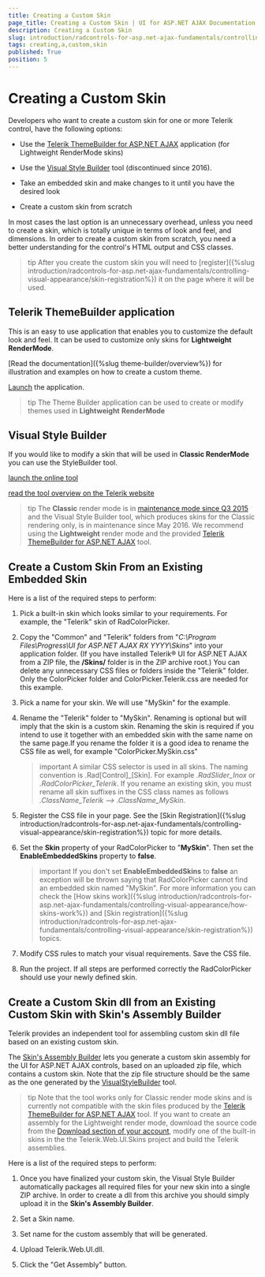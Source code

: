 ```yaml
---
title: Creating a Custom Skin
page_title: Creating a Custom Skin | UI for ASP.NET AJAX Documentation
description: Creating a Custom Skin
slug: introduction/radcontrols-for-asp.net-ajax-fundamentals/controlling-visual-appearance/creating-a-custom-skin
tags: creating,a,custom,skin
published: True
position: 5
---
```


# Creating a Custom Skin

Developers who want to create a custom skin for one or more Telerik control, have the following options:

* Use the [Telerik ThemeBuilder for ASP.NET AJAX](http://themebuilder.telerik.com/) application (for Lightweight RenderMode skins)

* Use the [Visual Style Builder](http://stylebuilder.telerik.com/) tool (discontinued since 2016). 

* Take an embedded skin and make changes to it until you have the desired look

* Create a custom skin from scratch


In most cases the last option is an unnecessary overhead, unless you need to create a skin, which is totally unique in terms of look and feel, and dimensions. In order to create a custom skin from scratch, you need a better understanding for the control's HTML output and CSS classes.

>tip After you create the custom skin you will need to [register]({%slug introduction/radcontrols-for-asp.net-ajax-fundamentals/controlling-visual-appearance/skin-registration%}) it on the page where it will be used.


## Telerik ThemeBuilder application

This is an easy to use application that enables you to customize the default look and feel. It can be used to customize only skins for **Lightweight RenderMode**.

[Read the documentation]({%slug theme-builder/overview%}) for illustration and examples on how to create a custom theme.

[Launch](http://themebuilder.telerik.com/) the application.



>tip The Theme Builder application can be used to create or modify themes used in **Lightweight** **RenderMode**


## Visual Style Builder

If you would like to modify a skin that will be used in **Classic RenderMode** you can use the StyleBuilder tool.

[launch the online tool](http://stylebuilder.telerik.com/)

[read the tool overview on the Telerik website](http://www.telerik.com/aspnet-ajax/visual-style-builder)

>tip The **Classic** render mode is in [maintenance mode since Q3 2015](https://docs.telerik.com/devtools/aspnet-ajax/controls/render-modes) and the Visual Style Builder tool, which produces skins for the Classic rendering only, is in maintenance since May 2016. We recommend using the **Lightweight** render mode and the provided [Telerik ThemeBuilder for ASP.NET AJAX](http://themebuilder.telerik.com/) tool.


## Create a Custom Skin From an Existing Embedded Skin

Here is a list of the required steps to perform:

1. Pick a built-in skin which looks similar to your requirements. For example, the "Telerik" skin of RadColorPicker.

1. Copy the "Common" and "Telerik" folders from "*C:\Program Files\Progress\UI for ASP.NET AJAX RX YYYY\Skins*" into your application folder. (If you have installed Telerik® UI for ASP.NET AJAX from a ZIP file, the **/Skins/** folder is in the ZIP archive root.) You can delete any unnecessary CSS files or folders inside the "Telerik" folder. Only the ColorPicker folder and ColorPicker.Telerik.css are needed for this example.

1. Pick a name for your skin. We will use "MySkin" for the example.

1. Rename the "Telerik" folder to "MySkin". Renaming is optional but will imply that the skin is a custom skin. Renaming the skin is required if you intend to use it together with an embedded skin with the same name on the same page.If you rename the folder it is a good idea to rename the CSS file as well, for example "ColorPicker.MySkin.css"
	
	>important A similar CSS selector is used in all skins. The naming convention is .Rad[Control]_[Skin]. For example *.RadSlider_Inox* or *.RadColorPicker_Telerik*. If you rename an existing skin, you must rename all skin suffixes in the CSS class names as follows *.ClassName_Telerik --> .ClassName_MySkin*.
	
1. Register the CSS file in your page. See the [Skin Registration]({%slug introduction/radcontrols-for-asp.net-ajax-fundamentals/controlling-visual-appearance/skin-registration%}) topic for more details.

1. Set the **Skin** property of your RadColorPicker to "**MySkin**". Then set the **EnableEmbeddedSkins** property to **false**.

	>important If you don't set **EnableEmbeddedSkins** to **false** an exception will be thrown saying that RadColorPicker cannot find an embedded skin named "MySkin". For more information you can check the [How skins work]({%slug introduction/radcontrols-for-asp.net-ajax-fundamentals/controlling-visual-appearance/how-skins-work%}) and [Skin registration]({%slug introduction/radcontrols-for-asp.net-ajax-fundamentals/controlling-visual-appearance/skin-registration%}) topics.

1. Modify CSS rules to match your visual requirements. Save the CSS file.

1. Run the project. If all steps are performed correctly the RadColorPicker should use your newly defined skin.

## Create a Custom Skin dll from an Existing Custom Skin with Skin's Assembly Builder

Telerik provides an independent tool for assembling custom skin dll file based on an existing custom skin.

The [Skin's Assembly Builder](http://skinsassemblybuilder.telerik.com/) lets you generate a custom skin assembly for the UI for ASP.NET AJAX controls, based on an uploaded zip file, which contains a custom skin. Note that the zip file structure should be the same as the one generated by the [VisualStyleBuilder](http://stylebuilder.telerik.com/) tool.

>tip Note that the tool works only for Classic render mode skins and is currently not compatible with the skin files produced by the [Telerik ThemeBuilder for ASP.NET AJAX](http://themebuilder.telerik.com/) tool. If you want to create an assembly for the Lightweight render mode, download the source code from the [Download section of your account](https://www.telerik.com/account/product-download?product=RCAJAX), modify one of the built-in skins in the the Telerik.Web.UI.Skins project and build the Telerik assemblies.


Here is a list of the required steps to perform:

1. Once you have finalized your custom skin, the Visual Style Builder automatically packages all required files for your new skin into a single ZIP archive. In order to create a dll from this archive you should simply upload it in the **Skin's Assembly Builder**.

1. Set a Skin name.

1. Set name for the custom assembly that will be generated.

1. Upload Telerik.Web.UI.dll.

1. Click the "Get Assembly" button.

